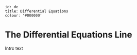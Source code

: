 ````
id: de
title: Differential Equations
colour: '#000000'
````

The Differential Equations Line
================

Intro text
